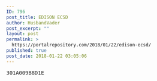 ```yaml
---
ID: 796
post_title: EDISON ECSD
author: HusbandVader
post_excerpt: ""
layout: post
permalink: >
  https://portalrepository.com/2018/01/22/edison-ecsd/
published: true
post_date: 2018-01-22 03:05:06
---
```

<pre>301A009B8D1E</pre>